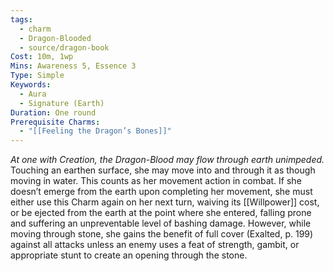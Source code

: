 ```yaml
---
tags:
  - charm
  - Dragon-Blooded
  - source/dragon-book
Cost: 10m, 1wp
Mins: Awareness 5, Essence 3
Type: Simple
Keywords:
  - Aura
  - Signature (Earth)
Duration: One round
Prerequisite Charms:
  - "[[Feeling the Dragon’s Bones]]"
---
```

*At one with Creation, the Dragon-Blood may flow through earth unimpeded.*
Touching an earthen surface, she may move into and through it as though moving in water. This counts as her movement action in combat. If she doesn’t emerge from the earth upon completing her movement, she must either use this Charm again on her next turn, waiving its [[Willpower]] cost, or be ejected from the earth at the point where she entered, falling prone and suffering an unpreventable level of bashing damage. However, while moving through stone, she gains the benefit of full cover (Exalted, p. 199) against all attacks unless an enemy uses a feat of strength, gambit, or appropriate stunt to create an opening through the stone.